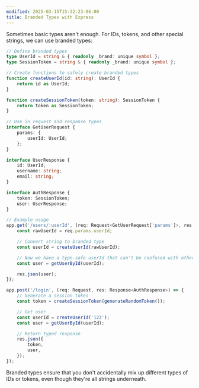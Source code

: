 ```yaml
---
modified: 2025-03-15T15:32:23-06:00
title: Branded Types with Express
---
```


Sometimes basic types aren't enough. For IDs, tokens, and other special strings, we can use branded types:

```typescript
// Define branded types
type UserId = string & { readonly _brand: unique symbol };
type SessionToken = string & { readonly _brand: unique symbol };

// Create functions to safely create branded types
function createUserId(id: string): UserId {
	return id as UserId;
}

function createSessionToken(token: string): SessionToken {
	return token as SessionToken;
}

// Use in request and response types
interface GetUserRequest {
	params: {
		userId: UserId;
	};
}

interface UserResponse {
	id: UserId;
	username: string;
	email: string;
}

interface AuthResponse {
	token: SessionToken;
	user: UserResponse;
}

// Example usage
app.get('/users/:userId', (req: Request<GetUserRequest['params']>, res: Response<UserResponse>) => {
	const rawUserId = req.params.userId;

	// Convert string to branded type
	const userId = createUserId(rawUserId);

	// Now we have a type-safe userId that can't be confused with other string IDs
	const user = getUserById(userId);

	res.json(user);
});

app.post('/login', (req: Request, res: Response<AuthResponse>) => {
	// Generate a session token
	const token = createSessionToken(generateRandomToken());

	// Get user
	const userId = createUserId('123');
	const user = getUserById(userId);

	// Return typed response
	res.json({
		token,
		user,
	});
});
```

Branded types ensure that you don't accidentally mix up different types of IDs or tokens, even though they're all strings underneath.

